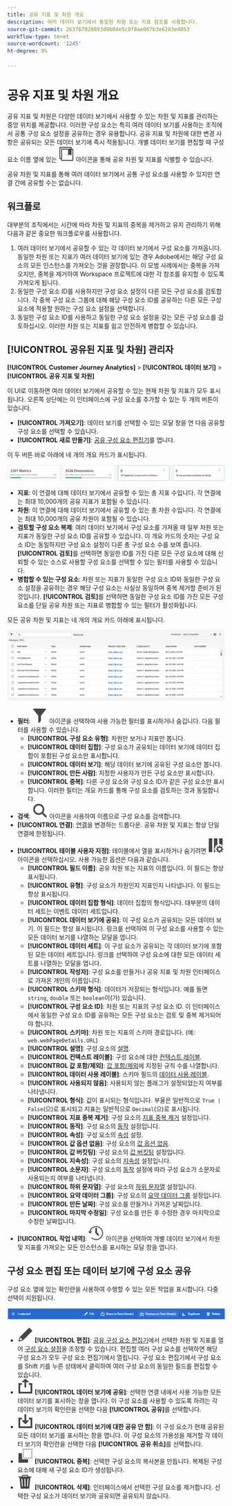 ```yaml
---
title: 공유 지표 및 차원 개요
description: 여러 데이터 보기에서 동일한 차원 또는 지표 참조를 사용합니다.
source-git-commit: 263767028893d9b04e5c8f8ae067b3e6283e4053
workflow-type: tm+mt
source-wordcount: '1245'
ht-degree: 0%

---
```


# 공유 지표 및 차원 개요

공유 지표 및 차원은 다양한 데이터 보기에서 사용할 수 있는 차원 및 지표를 관리하는 중앙 위치를 제공합니다. 이러한 구성 요소는 특히 여러 데이터 보기를 사용하는 조직에서 공통 구성 요소 설정을 공유하는 경우 유용합니다. 공유 지표 및 차원에 대한 변경 사항은 공유되는 모든 데이터 보기에 즉시 적용됩니다. 개별 데이터 보기를 편집할 때 구성 요소 이름 옆에 있는 ![공유 구성 요소 아이콘](/help/assets/icons/CCLibrary.svg) 아이콘을 통해 공유 차원 및 지표를 식별할 수 있습니다.

공유 차원 및 지표를 통해 여러 데이터 보기에서 공통 구성 요소를 사용할 수 있지만 연결 간에 공유할 수는 없습니다.

## 워크플로

대부분의 조직에서는 시간에 따라 차원 및 지표의 중복을 제거하고 유지 관리하기 위해 다음과 같은 중요한 워크플로우를 사용합니다.

1. 여러 데이터 보기에서 공유할 수 있는 각 데이터 보기에서 구성 요소를 가져옵니다. 동일한 차원 또는 지표가 여러 데이터 보기에 있는 경우 Adobe에서는 해당 구성 요소의 모든 인스턴스를 가져오는 것을 권장합니다. 이 모범 사례에서는 중복을 가져오지만, 중복을 제거하여 Workspace 프로젝트에 대한 각 참조를 유지할 수 있도록 가져오게 됩니다.
1. 동일한 구성 요소 ID를 사용하지만 구성 요소 설정이 다른 모든 구성 요소를 검토합니다. 각 중복 구성 요소 그룹에 대해 해당 구성 요소 ID를 공유하는 다른 모든 구성 요소에 적용할 원하는 구성 요소 설정을 선택합니다.
1. 동일한 구성 요소 ID를 사용하고 동일한 구성 요소 설정을 갖는 모든 구성 요소를 검토하십시오. 이러한 차원 또는 지표를 쉽고 안전하게 병합할 수 있습니다.

## [!UICONTROL 공유된 지표 및 차원] 관리자

**[!UICONTROL Customer Journey Analytics]** > **[!UICONTROL 데이터 보기]** > **[!UICONTROL 공유 지표 및 차원]**

이 UI로 이동하면 여러 데이터 보기에서 공유할 수 있는 현재 차원 및 지표가 모두 표시됩니다. 오른쪽 상단에는 이 인터페이스에 구성 요소를 추가할 수 있는 두 개의 버튼이 있습니다.

* **[!UICONTROL 가져오기]**: 데이터 보기를 선택할 수 있는 모달 창을 연 다음 공유할 구성 요소를 선택할 수 있습니다.
* **[!UICONTROL 새로 만들기]**: [공유 구성 요소 편집기](shared-component-editor.md)를 엽니다.

이 두 버튼 바로 아래에 네 개의 개요 카드가 표시됩니다.

![개요 카드 미리 보기](assets/overview-cards.png)

* **지표**: 이 연결에 대해 데이터 보기에서 공유할 수 있는 총 지표 수입니다. 각 연결에는 최대 10,000개의 공유 지표가 포함될 수 있습니다.
* **차원**: 이 연결에 대해 데이터 보기에서 공유할 수 있는 총 차원 수입니다. 각 연결에는 최대 10,000개의 공유 차원이 포함될 수 있습니다.
* **검토할 구성 요소 복제**: 여러 데이터 보기에서 구성 요소를 가져올 때 일부 차원 또는 지표가 동일한 구성 요소 ID를 공유할 수 있습니다. 이 개요 카드의 숫자는 구성 요소 ID는 동일하지만 구성 요소 설정이 다른 총 구성 요소 수를 보여 줍니다. **[!UICONTROL 검토]**&#x200B;를 선택하면 동일한 ID를 가진 다른 모든 구성 요소에 대해 신뢰할 수 있는 소스로 사용할 구성 요소를 선택할 수 있는 필터를 사용할 수 있습니다.
* **병합할 수 있는 구성 요소**: 차원 또는 지표가 동일한 구성 요소 ID와 동일한 구성 요소 설정을 공유하는 경우 해당 구성 요소는 사실상 동일하며 중복 제거할 준비가 된 것입니다. **[!UICONTROL 검토]**&#x200B;를 선택하면 동일한 구성 요소 ID를 가진 모든 구성 요소를 단일 공유 차원 또는 지표로 병합할 수 있는 필터가 활성화됩니다.

모든 공유 차원 및 지표는 네 개의 개요 카드 아래에 표시됩니다.

![사용 가능한 차원 및 지표 미리 보기](assets/shared-metrics-dimensions.png)

* **필터**: ![필터 아이콘](../../assets/icons/Filter.svg) 아이콘을 선택하여 사용 가능한 필터를 표시하거나 숨깁니다. 다음 필터를 사용할 수 있습니다.
   * **[!UICONTROL 구성 요소 유형]**: 차원만 보거나 지표만 봅니다.
   * **[!UICONTROL 데이터 집합]**: 구성 요소가 공유되는 데이터 보기에 데이터 집합이 포함된 구성 요소만 표시합니다.
   * **[!UICONTROL 데이터 보기]**: 해당 데이터 보기에 공유된 구성 요소만 봅니다.
   * **[!UICONTROL 만든 사람]**: 지정한 사용자가 만든 구성 요소만 표시합니다.
   * **[!UICONTROL 중복]**: 다른 구성 요소와 구성 요소 ID가 같은 구성 요소만 표시합니다. 이러한 필터는 개요 카드를 통해 구성 요소를 검토하는 것과 동일합니다.
* **검색**: ![검색 아이콘](../../assets/icons/Search.svg) 아이콘을 사용하여 이름으로 구성 요소를 검색합니다.
* **[!UICONTROL 연결]**: [연결](/help/connections/overview.md)을 변경하는 드롭다운. 공유 차원 및 지표는 항상 단일 연결에 한정됩니다.
* **[!UICONTROL 테이블 사용자 지정]**: 테이블에서 열을 표시하거나 숨기려면 ![테이블 사용자 지정 아이콘](/help/assets/icons/ColumnSetting.svg) 아이콘을 선택하십시오. 사용 가능한 옵션은 다음과 같습니다.
   * **[!UICONTROL 필드 이름]**: 공유 차원 또는 지표의 이름입니다. 이 필드는 항상 표시됩니다.
   * **[!UICONTROL 유형]**: 구성 요소가 차원인지 지표인지 나타냅니다. 이 필드는 항상 표시됩니다.
   * **[!UICONTROL 데이터 집합 형식]**: 데이터 집합의 형식입니다. 대부분의 데이터 세트는 이벤트 데이터 세트입니다.
   * **[!UICONTROL 데이터 보기에 공유]**: 이 구성 요소가 공유되는 모든 데이터 보기. 이 필드는 항상 표시됩니다. 링크를 선택하여 이 구성 요소를 사용할 수 있는 모든 데이터 보기를 나열하는 모달을 엽니다.
   * **[!UICONTROL 데이터 세트]**: 이 구성 요소가 공유되는 각 데이터 보기에 포함된 모든 데이터 세트입니다. 링크를 선택하여 구성 요소에 대한 모든 데이터 세트를 나열하는 모달을 엽니다.
   * **[!UICONTROL 작성자]**: 구성 요소를 만들거나 공유 지표 및 차원 인터페이스로 가져온 개인의 이름입니다.
   * **[!UICONTROL 스키마 형식]**: 데이터가 저장되는 형식입니다. 예를 들면 `string`, `double` 또는 `boolean`이(가) 있습니다.
   * **[!UICONTROL 구성 요소 ID]**: 차원 또는 지표의 구성 요소 ID. 이 인터페이스에서 동일한 구성 요소 ID를 공유하는 모든 구성 요소는 검토 및 중복 제거되어야 합니다.
   * **[!UICONTROL 스키마]**: 차원 또는 지표의 스키마 경로입니다. (예: `web.webPageDetails.URL`)
   * **[!UICONTROL 설명]**: 구성 요소의 [설명](/help/data-views/component-settings/overview.md).
   * **[!UICONTROL 컨텍스트 레이블]**: 구성 요소에 대한 [컨텍스트 레이블](/help/data-views/component-settings/overview.md).
   * **[!UICONTROL 값 포함/제외]**: [값 포함/제외](/help/data-views/component-settings/include-exclude-values.md)에 지정된 규칙 수를 나열합니다.
   * **[!UICONTROL 데이터 사용 레이블]**: 스키마 필드의 [데이터 사용 레이블](https://experienceleague.adobe.com/en/docs/experience-platform/data-governance/labels/overview).
   * **[!UICONTROL 사용되지 않음]**: 사용되지 않는 플래그가 설정되었는지 여부를 나타냅니다.
   * **[!UICONTROL 형식]**: 값이 표시되는 형식입니다. 부울은 일반적으로 `True | False`(으)로 표시되고 지표는 일반적으로 `Decimal`(으)로 표시됩니다.
   * **[!UICONTROL 지표 중복 제거]**: 구성 요소의 [지표 중복 제거](/help/data-views/component-settings/metric-deduplication.md) 설정입니다.
   * **[!UICONTROL 동작]**: 구성 요소의 [동작](/help/data-views/component-settings/behavior.md) 설정입니다.
   * **[!UICONTROL 속성]**: 구성 요소의 [속성](/help/data-views/component-settings/attribution.md) 설정.
   * **[!UICONTROL 값 옵션 없음]**: 구성 요소의 [값 옵션 없음](/help/data-views/component-settings/no-value-options.md).
   * **[!UICONTROL 값 버킷팅]**: 구성 요소의 [값 버킷팅](/help/data-views/component-settings/value-bucketing.md) 설정입니다.
   * **[!UICONTROL 지속성]**: 구성 요소의 [지속성](/help/data-views/component-settings/persistence.md) 설정입니다.
   * **[!UICONTROL 소문자]**: 구성 요소의 [동작](/help/data-views/component-settings/behavior.md) 설정에 따라 구성 요소가 소문자로 사용되는지 여부를 나타냅니다.
   * **[!UICONTROL 하위 문자열]**: 구성 요소의 [하위 문자열](/help/data-views/component-settings/substring.md) 설정입니다.
   * **[!UICONTROL 요약 데이터 그룹]**: 구성 요소의 [요약 데이터 그룹](/help/data-views/component-settings/summary-data-group.md) 설정입니다.
   * **[!UICONTROL 만든 날짜]**: 구성 요소를 만들거나 가져온 날짜입니다.
   * **[!UICONTROL 마지막 수정일]**: 구성 요소를 만든 후 수정한 경우 마지막으로 수정한 날짜입니다.
* **[!UICONTROL 작업 내역]**: ![내역 아이콘](/help/assets/icons/History.svg) 아이콘을 선택하여 개별 데이터 보기에서 차원 및 지표를 가져오는 모든 인스턴스를 표시하는 모달 창을 엽니다.

## 구성 요소 편집 또는 데이터 보기에 구성 요소 공유

구성 요소 옆에 있는 확인란을 사용하여 수행할 수 있는 모든 작업을 표시합니다. 다중 선택이 지원됩니다.

![사용 가능한 작업 미리 보기](assets/smd-actions.png)

* ![연필 아이콘](/help/assets/icons/Edit.svg) **[!UICONTROL 편집]**: [공유 구성 요소 편집기](shared-component-editor.md)에서 선택한 차원 및 지표를 열어 [구성 요소 설정](/help/data-views/component-settings/overview.md)을 조정할 수 있습니다. 편집할 여러 구성 요소를 선택하면 해당 구성 요소가 모두 구성 요소 편집기에서 열립니다. 구성 요소 편집기에서 구성 요소를 Shift 키를 누른 상태에서 클릭하여 여러 구성 요소의 동일한 필드를 편집할 수 있습니다.
* ![공유 아이콘](/help/assets/icons/Share.svg) **[!UICONTROL 데이터 보기에 공유]**: 선택한 연결 내에서 사용 가능한 모든 데이터 보기를 표시하는 창을 엽니다. 이 구성 요소를 사용할 수 있도록 하려는 각 데이터 보기의 확인란을 선택한 다음 **[!UICONTROL 공유]**&#x200B;를 선택합니다.
* ![공유 안 함 아이콘](/help/assets/icons/SaveTo.svg) **[!UICONTROL 데이터 보기에 대한 공유 안 함]**: 이 구성 요소가 현재 공유된 모든 데이터 보기를 표시하는 창을 엽니다. 이 구성 요소의 가용성을 제거할 각 데이터 보기의 확인란을 선택한 다음 **[!UICONTROL 공유 취소]**&#x200B;를 선택합니다.
* ![중복 아이콘](/help/assets/icons/Copy.svg) **[!UICONTROL 중복]**: 선택한 구성 요소의 복사본을 만듭니다. 복제된 구성 요소에 대해 새 구성 요소 ID가 생성됩니다.
* ![삭제 아이콘](/help/assets/icons/Delete.svg) **[!UICONTROL 삭제]**: 인터페이스에서 선택한 구성 요소를 제거합니다. 선택한 구성 요소가 데이터 보기와 공유되면 공유되지 않습니다.

